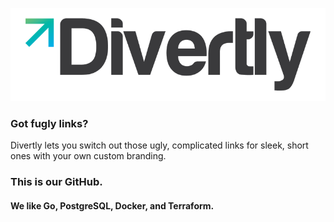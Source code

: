 ![](logotype_lightbg_trans_padded_medium.png)

### Got fugly links?

Divertly lets you switch out those ugly, complicated links for sleek, short ones with your own custom branding.

### This is our GitHub.
#### We like Go, PostgreSQL, Docker, and Terraform.

